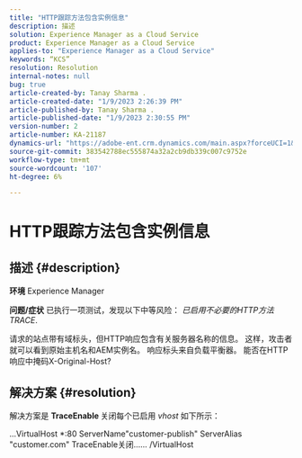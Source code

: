 ```yaml
---
title: "HTTP跟踪方法包含实例信息"
description: 描述
solution: Experience Manager as a Cloud Service
product: Experience Manager as a Cloud Service
applies-to: "Experience Manager as a Cloud Service"
keywords: “KCS”
resolution: Resolution
internal-notes: null
bug: true
article-created-by: Tanay Sharma .
article-created-date: "1/9/2023 2:26:39 PM"
article-published-by: Tanay Sharma .
article-published-date: "1/9/2023 2:30:55 PM"
version-number: 2
article-number: KA-21187
dynamics-url: "https://adobe-ent.crm.dynamics.com/main.aspx?forceUCI=1&pagetype=entityrecord&etn=knowledgearticle&id=3ce6f79c-2990-ed11-aad1-6045bd006793"
source-git-commit: 383542788ec555874a32a2cb9db339c007c9752e
workflow-type: tm+mt
source-wordcount: '107'
ht-degree: 6%

---
```


# HTTP跟踪方法包含实例信息

## 描述 {#description}

<b>环境</b>
Experience Manager


<b>问题/症状</b>
已执行一项测试，发现以下中等风险： *已启用不必要的HTTP方法TRACE*.

请求的站点带有域标头，但HTTP响应包含有关服务器名称的信息。 这样，攻击者就可以看到原始主机名和AEM实例名。 响应标头来自负载平衡器。 能否在HTTP响应中掩码X-Original-Host?


## 解决方案 {#resolution}


解决方案是 <b>TraceEnable </b>关闭每个已启用 *vhost* 如下所示：

...VirtualHost \*:80 ServerName&quot;customer-publish&quot; ServerAlias &quot;customer.com&quot; TraceEnable关闭…… /VirtualHost
